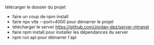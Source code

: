 télécarger le dossier du projet 
- faire un coup de npm install
- faire npx vite --port=4000 pour démarrer le projet
- télécharger le server https://github.com/Jordan-dez/server-intranet
- faire npm install pour installer les dépendances du server 
- npm run api pour démarrer l'api
